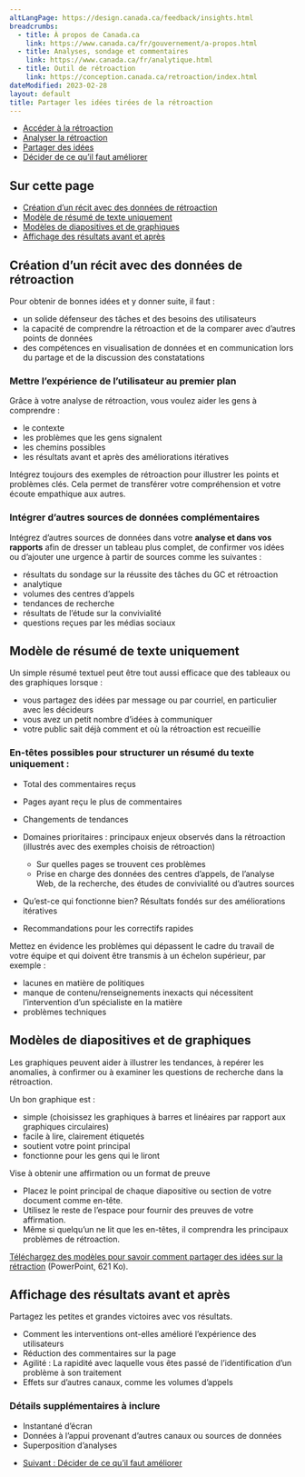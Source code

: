 ```yaml
---
altLangPage: https://design.canada.ca/feedback/insights.html
breadcrumbs:
  - title: À propos de Canada.ca
    link: https://www.canada.ca/fr/gouvernement/a-propos.html
  - title: Analyses, sondage et commentaires
    link: https://www.canada.ca/fr/analytique.html
  - title: Outil de rétroaction
    link: https://conception.canada.ca/retroaction/index.html
dateModified: 2023-02-28
layout: default
title: Partager les idées tirées de la rétroaction
---
```


<div class="gc-stp-stp">
  <div class="row">
    <ul class="toc lst-spcd col-md-12">
      <li class="col-md-4 col-sm-6"><a class="list-group-item" href="acces.html">Accéder à la rétroaction</a></li>
      <li class="col-md-4 col-sm-6"><a class="list-group-item" href="methodes.html">Analyser la rétroaction</a></li>
      <li class="col-md-4 col-sm-6"><a class="list-group-item active" href="communiquer.html">Partager des idées</a></li>
      <li class="col-md-4 col-sm-6"><a class="list-group-item" href="decider.html">Décider de ce qu’il faut améliorer</a></li>
    </ul>
  </div>
</div>
			    
## Sur cette page
* [Création d’un récit avec des données de rétroaction](#création-dun-récit-avec-des-données-de-rétroaction)
* [Modèle de résumé de texte uniquement](#modèle-de-résumé-de-texte-uniquement)
* [Modèles de diapositives et de graphiques](#modèles-de-diapositives-et-de-graphiques)
* [Affichage des résultats avant et après](#affichage-des-résultats-avant-et-après)

## Création d’un récit avec des données de rétroaction

Pour obtenir de bonnes idées et y donner suite, il faut&nbsp;:

* un solide défenseur des tâches et des besoins des utilisateurs
* la capacité de comprendre la rétroaction et de la comparer avec d’autres points de données
* des compétences en visualisation de données et en communication lors du partage et de la discussion des constatations

### Mettre l’expérience de l’utilisateur au premier plan

Grâce à votre analyse de rétroaction, vous voulez aider les gens à comprendre&nbsp;:

* le contexte
* les problèmes que les gens signalent
* les chemins possibles
* les résultats avant et après des améliorations itératives

Intégrez <span class="text-uppercase">toujours</span> des exemples de rétroaction pour illustrer les points et problèmes clés. Cela permet de transférer votre compréhension et votre écoute empathique aux autres.

### Intégrer d’autres sources de données complémentaires

Intégrez d’autres sources de données dans votre **analyse et dans vos rapports** afin de dresser un tableau plus complet, de confirmer vos idées ou d’ajouter une urgence à partir de sources comme les suivantes&nbsp;:

* résultats du sondage sur la réussite des tâches du GC et rétroaction
* analytique
* volumes des centres d’appels
* tendances de recherche
* résultats de l’étude sur la convivialité
* questions reçues par les médias sociaux

## Modèle de résumé de texte uniquement

Un simple résumé textuel peut être tout aussi efficace que des tableaux ou des graphiques lorsque&nbsp;:

* vous partagez des idées par message ou par courriel, en particulier avec les décideurs
* vous avez un petit nombre d’idées à communiquer
* votre public sait déjà comment et où la rétroaction est recueillie

### En-têtes possibles pour structurer un résumé du texte uniquement&nbsp;:

* Total des commentaires reçus
* Pages ayant reçu le plus de commentaires
* Changements de tendances
* Domaines prioritaires&nbsp;: principaux enjeux observés dans la rétroaction (illustrés avec des exemples choisis de rétroaction)

  * Sur quelles pages se trouvent ces problèmes
  * Prise en charge des données des centres d’appels, de l’analyse Web, de la recherche, des études de convivialité ou d’autres sources

* Qu’est-ce qui fonctionne bien? Résultats fondés sur des améliorations itératives
* Recommandations pour les correctifs rapides

Mettez en évidence les problèmes qui dépassent le cadre du travail de votre équipe et qui doivent être transmis à un échelon supérieur, par exemple&nbsp;:

* lacunes en matière de politiques
* manque de contenu/renseignements inexacts qui nécessitent l’intervention d’un spécialiste en la matière
* problèmes techniques

## Modèles de diapositives et de graphiques

Les graphiques peuvent aider à illustrer les tendances, à repérer les anomalies, à confirmer ou à examiner les questions de recherche dans la rétroaction.

Un bon graphique est&nbsp;:

* simple (choisissez les graphiques à barres et linéaires par rapport aux graphiques circulaires)
* facile à lire, clairement étiquetés
* soutient votre point principal
* fonctionne pour les gens qui le liront

Vise à obtenir une affirmation ou un format de preuve

* Placez le point principal de chaque diapositive ou section de votre document comme en-tête.
* Utilisez le reste de l’espace pour fournir des preuves de votre affirmation.
* Même si quelqu’un ne lit que les en-têtes, il comprendra les principaux problèmes de rétroaction.

[Téléchargez des modèles pour savoir comment partager des idées sur la rétraction](images/templates-sharing-data.pptx) (PowerPoint, 621 Ko).

## Affichage des résultats avant et après

Partagez les petites et grandes victoires avec vos résultats.

* Comment les interventions ont-elles amélioré l’expérience des utilisateurs
* Réduction des commentaires sur la page
* Agilité&nbsp;: La rapidité avec laquelle vous êtes passé de l’identification d’un problème à son traitement
* Effets sur d’autres canaux, comme les volumes d’appels

### Détails supplémentaires à inclure

* Instantané d’écran
* Données à l’appui provenant d’autres canaux ou sources de données
* Superposition d’analyses				
					   
	 												
<nav role="navigation" class="mrgn-bttm-lg">
  <ul class="pager">
    <li class="next">
      <a href="decider.html" rel="next">Suivant&nbsp;: Décider de ce qu’il faut améliorer</a>
    </li>
  </ul>
</nav>
